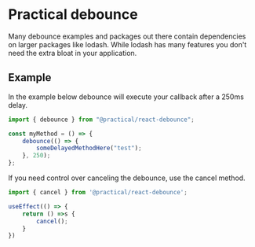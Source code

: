# Practical debounce

Many debounce examples and packages out there contain dependencies on larger packages like lodash. While lodash has many features you don't need the extra bloat in your application.

## Example

In the example below debounce will execute your callback after a 250ms delay.

```javascript
import { debounce } from "@practical/react-debounce";

const myMethod = () => {
	debounce(() => {
		someDelayedMethodHere("test");
	}, 250);
};
```

If you need control over canceling the debounce, use the cancel method.

```javascript
import { cancel } from '@practical/react-debounce';

useEffect(() => {
    return () =>s {
        cancel();
    }
})
```
